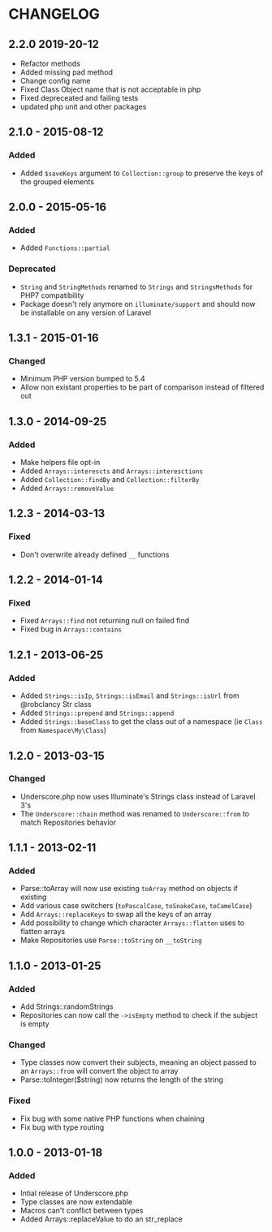 # CHANGELOG
## 2.2.0 2019-20-12
- Refactor methods
- Added missing pad method
- Change config name
- Fixed Class Object name that is not acceptable in php
- Fixed depreceated and failing tests
- updated php unit and other packages

## 2.1.0 - 2015-08-12

### Added

- Added `$saveKeys` argument to `Collection::group` to preserve the keys of the grouped elements

## 2.0.0 - 2015-05-16

### Added

- Added `Functions::partial`

### Deprecated

- `String` and `StringMethods` renamed to `Strings` and `StringsMethods` for PHP7 compatibility
- Package doesn't rely anymore on `illuminate/support` and should now be installable on any version of Laravel

## 1.3.1 - 2015-01-16

### Changed
- Minimum PHP version bumped to 5.4
- Allow non existant properties to be part of comparison instead of filtered out

## 1.3.0 - 2014-09-25

### Added
- Make helpers file opt-in
- Added `Arrays::interescts` and `Arrays::interesctions`
- Added `Collection::findBy` and `Collection::filterBy`
- Added `Arrays::removeValue`

## 1.2.3 - 2014-03-13

### Fixed
- Don't overwrite already defined `__` functions

## 1.2.2 - 2014-01-14

### Fixed
- Fixed `Arrays::find` not returning null on failed find
- Fixed bug in `Arrays::contains`

## 1.2.1 - 2013-06-25

### Added
- Added `Strings::isIp`, `Strings::isEmail` and `Strings::isUrl` from @robclancy Str class
- Added `Strings::prepend` and `Strings::append`
- Added `Strings::baseClass` to get the class out of a namespace (ie `Class` from `Namespace\My\Class`)

## 1.2.0 - 2013-03-15

### Changed
- Underscore.php now uses Illuminate's Strings class instead of Laravel 3's
- The `Underscore::chain` method was renamed to `Underscore::from` to match Repositories behavior

## 1.1.1 - 2013-02-11

### Added
- Parse::toArray will now use existing `toArray` method on objects if existing
- Add various case switchers (`toPascalCase`, `toSnakeCase`, `toCamelCase`)
- Add `Arrays::replaceKeys` to swap all the keys of an array
- Add possibility to change which character `Arrays::flatten` uses to flatten arrays
- Make Repositories use `Parse::toString` on `__toString`

## 1.1.0 - 2013-01-25

### Added
- Add Strings::randomStrings
- Repositories can now call the `->isEmpty` method to check if the subject is empty

### Changed
- Type classes now convert their subjects, meaning an object passed to an `Arrays::from` will convert the object to array
- Parse::toInteger($string) now returns the length of the string

### Fixed
- Fix bug with some native PHP functions when chaining
- Fix bug with type routing

## 1.0.0 - 2013-01-18

### Added
- Intial release of Underscore.php
- Type classes are now extendable
- Macros can't conflict between types
- Added Arrays::replaceValue to do an str_replace

[2.0.0]: https://github.com/Anahkiasen/underscore-php/compare/1.3.1...2.0.0
[1.3.1]: https://github.com/Anahkiasen/underscore-php/compare/1.3.0...1.3.1
[1.3.0]: https://github.com/Anahkiasen/underscore-php/compare/1.2.3...1.3.0
[1.2.3]: https://github.com/Anahkiasen/underscore-php/compare/1.2.2...1.2.3
[1.2.2]: https://github.com/Anahkiasen/underscore-php/compare/1.2.1...1.2.2
[1.2.1]: https://github.com/Anahkiasen/underscore-php/compare/1.2.0...1.2.1
[1.2.0]: https://github.com/Anahkiasen/underscore-php/compare/1.1.1...1.2.0
[1.1.1]: https://github.com/Anahkiasen/underscore-php/compare/1.1.0...1.1.1
[1.1.0]: https://github.com/Anahkiasen/underscore-php/compare/1.0.0...1.1.0
[1.0.0]: https://github.com/Anahkiasen/underscore-php/compare/1.0.0...1.0.0
